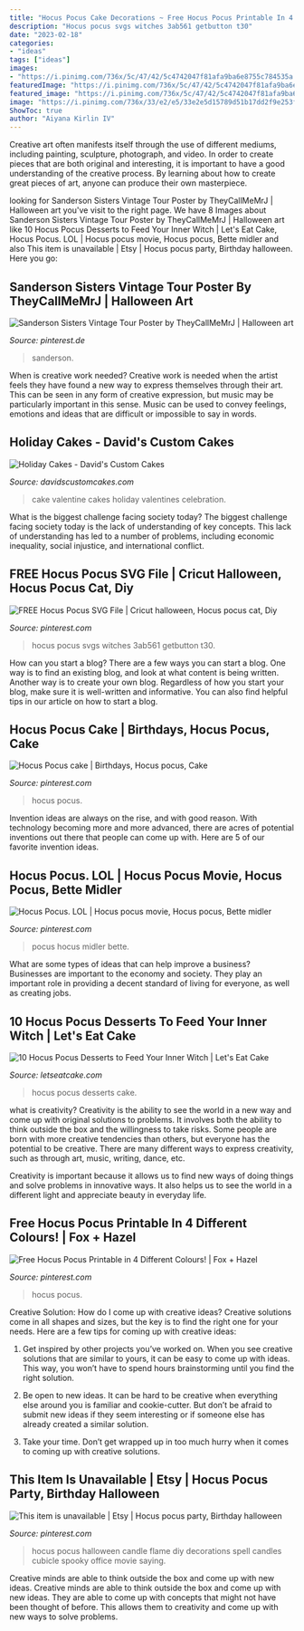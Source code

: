 ```yaml
---
title: "Hocus Pocus Cake Decorations ~ Free Hocus Pocus Printable In 4 Different Colours!"
description: "Hocus pocus svgs witches 3ab561 getbutton t30"
date: "2023-02-18"
categories:
- "ideas"
tags: ["ideas"]
images:
- "https://i.pinimg.com/736x/5c/47/42/5c4742047f81afa9ba6e8755c784535a.jpg"
featuredImage: "https://i.pinimg.com/736x/5c/47/42/5c4742047f81afa9ba6e8755c784535a.jpg"
featured_image: "https://i.pinimg.com/736x/5c/47/42/5c4742047f81afa9ba6e8755c784535a.jpg"
image: "https://i.pinimg.com/736x/33/e2/e5/33e2e5d15789d51b17dd2f9e253feb26.jpg"
ShowToc: true
author: "Aiyana Kirlin IV"
---
```



Creative art often manifests itself through the use of different mediums, including painting, sculpture, photograph, and video. In order to create pieces that are both original and interesting, it is important to have a good understanding of the creative process. By learning about how to create great pieces of art, anyone can produce their own masterpiece.

	

		
looking for Sanderson Sisters Vintage Tour Poster by TheyCallMeMrJ | Halloween art you've visit to the right page. We have 8 Images about Sanderson Sisters Vintage Tour Poster by TheyCallMeMrJ | Halloween art like 10 Hocus Pocus Desserts to Feed Your Inner Witch | Let&#039;s Eat Cake, Hocus Pocus. LOL | Hocus pocus movie, Hocus pocus, Bette midler and also This item is unavailable | Etsy | Hocus pocus party, Birthday halloween. Here you go:
		
    
## Sanderson Sisters Vintage Tour Poster By TheyCallMeMrJ | Halloween Art

<img loading=lazy src="https://i.pinimg.com/736x/83/aa/3b/83aa3b5c5b5ec2d56aa4a9a0fa1ee816.jpg" onerror="this.onerror=null;this.src='https://tse3.mm.bing.net/th?id=OIP.YqZUNqWOC1jyGq43kab6hgHaKD&amp;pid=15.1';" alt="Sanderson Sisters Vintage Tour Poster by TheyCallMeMrJ | Halloween art">

_Source: pinterest.de_

>sanderson. 

	

When is creative work needed?
Creative work is needed when the artist feels they have found a new way to express themselves through their art. This can be seen in any form of creative expression, but music may be particularly important in this sense. Music can be used to convey feelings, emotions and ideas that are difficult or impossible to say in words.

    
## Holiday Cakes - David&#039;s Custom Cakes

<img loading=lazy src="https://davidscustomcakes.com/wp-content/uploads/2020/04/Valentines-Day-Cake.jpg" onerror="this.onerror=null;this.src='https://tse2.mm.bing.net/th?id=OIP.9035ihpzrQUSWjRUoiN8RgHaJ4&amp;pid=15.1';" alt="Holiday Cakes - David&#039;s Custom Cakes">

_Source: davidscustomcakes.com_

>cake valentine cakes holiday valentines celebration. 

	

What is the biggest challenge facing society today?
The biggest challenge facing society today is the lack of understanding of key concepts. This lack of understanding has led to a number of problems, including economic inequality, social injustice, and international conflict.

    
## FREE Hocus Pocus SVG File | Cricut Halloween, Hocus Pocus Cat, Diy

<img loading=lazy src="https://i.pinimg.com/736x/9a/d8/db/9ad8db868747c41fc623631bfcb20baa.jpg" onerror="this.onerror=null;this.src='https://tse4.mm.bing.net/th?id=OIP.8TZVZcbKhXTwh08PEjjrRwHaHa&amp;pid=15.1';" alt="FREE Hocus Pocus SVG File | Cricut halloween, Hocus pocus cat, Diy">

_Source: pinterest.com_

>hocus pocus svgs witches 3ab561 getbutton t30. 

	

How can you start a blog?
There are a few ways you can start a blog. One way is to find an existing blog, and look at what content is being written. Another way is to create your own blog. Regardless of how you start your blog, make sure it is well-written and informative. You can also find helpful tips in our article on how to start a blog.

    
## Hocus Pocus Cake | Birthdays, Hocus Pocus, Cake

<img loading=lazy src="https://i.pinimg.com/736x/47/78/93/4778934534e8fd81ec2ff3d485c02809.jpg" onerror="this.onerror=null;this.src='https://tse2.mm.bing.net/th?id=OIP.A_eFUxrnjORJLdIPZJutowHaJ3&amp;pid=15.1';" alt="Hocus Pocus cake | Birthdays, Hocus pocus, Cake">

_Source: pinterest.com_

>hocus pocus. 

	

Invention ideas are always on the rise, and with good reason. With technology becoming more and more advanced, there are acres of potential inventions out there that people can come up with. Here are 5 of our favorite invention ideas.

    
## Hocus Pocus. LOL | Hocus Pocus Movie, Hocus Pocus, Bette Midler

<img loading=lazy src="https://i.pinimg.com/736x/89/d9/bc/89d9bc561cfa25e2cd0fcbab93e9690b--hocus-pocus-movie-bette-midler.jpg" onerror="this.onerror=null;this.src='https://tse3.mm.bing.net/th?id=OIP.8hRfhUYjisy88h1GKqe-JQHaHO&amp;pid=15.1';" alt="Hocus Pocus. LOL | Hocus pocus movie, Hocus pocus, Bette midler">

_Source: pinterest.com_

>pocus hocus midler bette. 

	

What are some types of ideas that can help improve a business?
Businesses are important to the economy and society. They play an important role in providing a decent standard of living for everyone, as well as creating jobs.

    
## 10 Hocus Pocus Desserts To Feed Your Inner Witch | Let&#039;s Eat Cake

<img loading=lazy src="https://www.letseatcake.com/wp-content/uploads/2020/10/Hocus-Pocus-Desserts-social.jpg" onerror="this.onerror=null;this.src='https://tse1.mm.bing.net/th?id=OIP.f0VkGjr4HE9LBpsyfcpmogHaD4&amp;pid=15.1';" alt="10 Hocus Pocus Desserts to Feed Your Inner Witch | Let&#039;s Eat Cake">

_Source: letseatcake.com_

>hocus pocus desserts cake. 

	

what is creativity?
Creativity is the ability to see the world in a new way and come up with original solutions to problems. It involves both the ability to think outside the box and the willingness to take risks.
Some people are born with more creative tendencies than others, but everyone has the potential to be creative. There are many different ways to express creativity, such as through art, music, writing, dance, etc.

Creativity is important because it allows us to find new ways of doing things and solve problems in innovative ways. It also helps us to see the world in a different light and appreciate beauty in everyday life.

    
## Free Hocus Pocus Printable In 4 Different Colours! | Fox + Hazel

<img loading=lazy src="https://i.pinimg.com/736x/33/e2/e5/33e2e5d15789d51b17dd2f9e253feb26.jpg" onerror="this.onerror=null;this.src='https://tse4.mm.bing.net/th?id=OIP.x1dAmWocYzLXWde17V04OwHaO0&amp;pid=15.1';" alt="Free Hocus Pocus Printable in 4 Different Colours! | Fox + Hazel">

_Source: pinterest.com_

>hocus pocus. 

	

Creative Solution: How do I come up with creative ideas?
Creative solutions come in all shapes and sizes, but the key is to find the right one for your needs. Here are a few tips for coming up with creative ideas:
1. Get inspired by other projects you’ve worked on. When you see creative solutions that are similar to yours, it can be easy to come up with ideas. This way, you won’t have to spend hours brainstorming until you find the right solution.

2. Be open to new ideas. It can be hard to be creative when everything else around you is familiar and cookie-cutter. But don’t be afraid to submit new ideas if they seem interesting or if someone else has already created a similar solution.

3. Take your time. Don’t get wrapped up in too much hurry when it comes to coming up with creative solutions.

    
## This Item Is Unavailable | Etsy | Hocus Pocus Party, Birthday Halloween

<img loading=lazy src="https://i.pinimg.com/736x/5c/47/42/5c4742047f81afa9ba6e8755c784535a.jpg" onerror="this.onerror=null;this.src='https://tse1.mm.bing.net/th?id=OIP.r6E3iSYcQd2IqFclUWH1XAHaJ4&amp;pid=15.1';" alt="This item is unavailable | Etsy | Hocus pocus party, Birthday halloween">

_Source: pinterest.com_

>hocus pocus halloween candle flame diy decorations spell candles cubicle spooky office movie saying. 

	

Creative minds are able to think outside the box and come up with new ideas.
Creative minds are able to think outside the box and come up with new ideas. They are able to come up with concepts that might not have been thought of before. This allows them to creativity and come up with new ways to solve problems.

